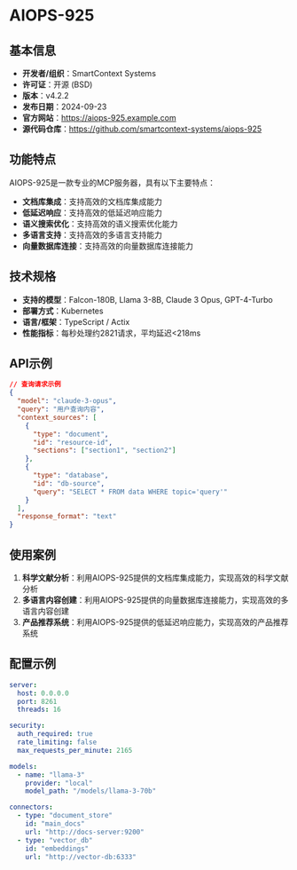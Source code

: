 # AIOPS-925

## 基本信息

- **开发者/组织**：SmartContext Systems
- **许可证**：开源 (BSD)
- **版本**：v4.2.2
- **发布日期**：2024-09-23
- **官方网站**：https://aiops-925.example.com
- **源代码仓库**：https://github.com/smartcontext-systems/aiops-925

## 功能特点

AIOPS-925是一款专业的MCP服务器，具有以下主要特点：

- **文档库集成**：支持高效的文档库集成能力
- **低延迟响应**：支持高效的低延迟响应能力
- **语义搜索优化**：支持高效的语义搜索优化能力
- **多语言支持**：支持高效的多语言支持能力
- **向量数据库连接**：支持高效的向量数据库连接能力


## 技术规格

- **支持的模型**：Falcon-180B, Llama 3-8B, Claude 3 Opus, GPT-4-Turbo
- **部署方式**：Kubernetes
- **语言/框架**：TypeScript / Actix
- **性能指标**：每秒处理约2821请求，平均延迟<218ms

## API示例

```json
// 查询请求示例
{
  "model": "claude-3-opus",
  "query": "用户查询内容",
  "context_sources": [
    {
      "type": "document",
      "id": "resource-id",
      "sections": ["section1", "section2"]
    },
    {
      "type": "database",
      "id": "db-source",
      "query": "SELECT * FROM data WHERE topic='query'"
    }
  ],
  "response_format": "text"
}
```

## 使用案例

1. **科学文献分析**：利用AIOPS-925提供的文档库集成能力，实现高效的科学文献分析
2. **多语言内容创建**：利用AIOPS-925提供的向量数据库连接能力，实现高效的多语言内容创建
3. **产品推荐系统**：利用AIOPS-925提供的低延迟响应能力，实现高效的产品推荐系统


## 配置示例

```yaml
server:
  host: 0.0.0.0
  port: 8261
  threads: 16

security:
  auth_required: true
  rate_limiting: false
  max_requests_per_minute: 2165

models:
  - name: "llama-3"
    provider: "local"
    model_path: "/models/llama-3-70b"

connectors:
  - type: "document_store"
    id: "main_docs"
    url: "http://docs-server:9200"
  - type: "vector_db"
    id: "embeddings"
    url: "http://vector-db:6333"
```